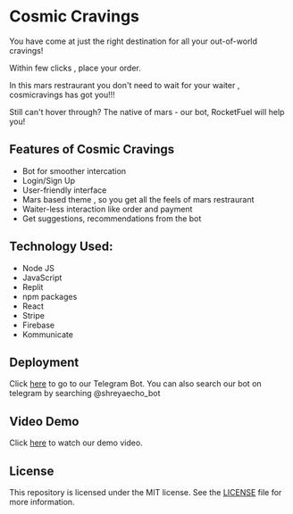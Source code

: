 # Cosmic Cravings

You have come at just the right destination for all your out-of-world cravings!

Within few clicks , place your order.

In this mars restraurant you don't need to wait for your waiter , cosmicravings has got you!!!


Still can't hover through? The native of mars - our bot, RocketFuel will help you!

## Features of Cosmic Cravings
- Bot for smoother intercation
- Login/Sign Up 
- User-friendly interface
- Mars based theme , so you get all the feels of mars restraurant
- Waiter-less interaction like order and payment
- Get suggestions, recommendations from the bot



## Technology Used:
- Node JS 
- JavaScript 
- Replit 
- npm packages
- React
- Stripe
- Firebase
- Kommunicate



## Deployment
Click [here](https://hack-codedynamos.vercel.app/home) to go to our Telegram Bot.
You can also search our bot on telegram by searching @shreyaecho_bot

## Video Demo
Click [here]() to watch our demo video.

## License
This repository is licensed under the MIT license. See the [LICENSE](https://github.com/aishvi-g/hack-codedynamos/blob/main/LICENSE) file for more information.
